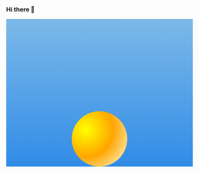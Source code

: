 ### Hi there 👋

   <div style="background: linear-gradient(#7CB9E8, #318CE7); height: 400px; display: flex; justify-content: center; align-items: flex-end;">
      <div style="  background-image: radial-gradient(circle 150px at 25% 33%, yellow, orange, lightyellow); height: 150px; width: 150px; border-radius: 50%;"></div> </div>
